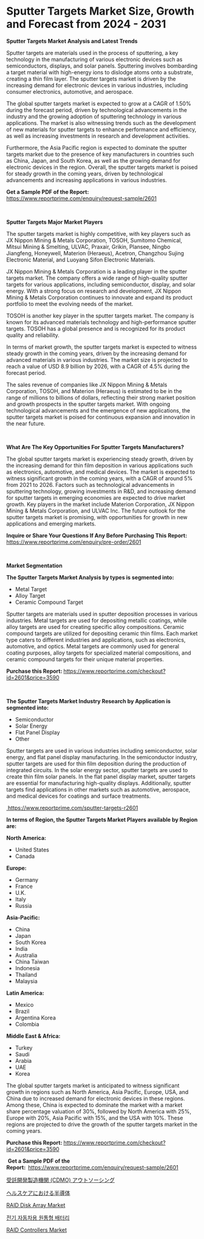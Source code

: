 <p><h1>Sputter Targets Market Size, Growth and Forecast from 2024 - 2031</h1></p><p><strong>Sputter Targets Market Analysis and Latest Trends</strong></p>
<p><p>Sputter targets are materials used in the process of sputtering, a key technology in the manufacturing of various electronic devices such as semiconductors, displays, and solar panels. Sputtering involves bombarding a target material with high-energy ions to dislodge atoms onto a substrate, creating a thin film layer. The sputter targets market is driven by the increasing demand for electronic devices in various industries, including consumer electronics, automotive, and aerospace.</p><p>The global sputter targets market is expected to grow at a CAGR of 1.50% during the forecast period, driven by technological advancements in the industry and the growing adoption of sputtering technology in various applications. The market is also witnessing trends such as the development of new materials for sputter targets to enhance performance and efficiency, as well as increasing investments in research and development activities.</p><p>Furthermore, the Asia Pacific region is expected to dominate the sputter targets market due to the presence of key manufacturers in countries such as China, Japan, and South Korea, as well as the growing demand for electronic devices in the region. Overall, the sputter targets market is poised for steady growth in the coming years, driven by technological advancements and increasing applications in various industries.</p></p>
<p><strong>Get a Sample PDF of the Report:&nbsp;</strong> <a href="https://www.reportprime.com/enquiry/request-sample/2601">https://www.reportprime.com/enquiry/request-sample/2601</a></p>
<p>&nbsp;</p>
<p><strong>Sputter Targets Major Market Players</strong></p>
<p><p>The sputter targets market is highly competitive, with key players such as JX Nippon Mining & Metals Corporation, TOSOH, Sumitomo Chemical, Mitsui Mining & Smelting, ULVAC, Praxair, Grikin, Plansee, Ningbo Jiangfeng, Honeywell, Materion (Heraeus), Acetron, Changzhou Sujing Electronic Material, and Luoyang Sifon Electronic Materials.</p><p>JX Nippon Mining & Metals Corporation is a leading player in the sputter targets market. The company offers a wide range of high-quality sputter targets for various applications, including semiconductor, display, and solar energy. With a strong focus on research and development, JX Nippon Mining & Metals Corporation continues to innovate and expand its product portfolio to meet the evolving needs of the market.</p><p>TOSOH is another key player in the sputter targets market. The company is known for its advanced materials technology and high-performance sputter targets. TOSOH has a global presence and is recognized for its product quality and reliability.</p><p>In terms of market growth, the sputter targets market is expected to witness steady growth in the coming years, driven by the increasing demand for advanced materials in various industries. The market size is projected to reach a value of USD 8.9 billion by 2026, with a CAGR of 4.5% during the forecast period.</p><p>The sales revenue of companies like JX Nippon Mining & Metals Corporation, TOSOH, and Materion (Heraeus) is estimated to be in the range of millions to billions of dollars, reflecting their strong market position and growth prospects in the sputter targets market. With ongoing technological advancements and the emergence of new applications, the sputter targets market is poised for continuous expansion and innovation in the near future.</p></p>
<p>&nbsp;</p>
<p><strong>What Are The Key Opportunities For Sputter Targets Manufacturers?</strong></p>
<p><p>The global sputter targets market is experiencing steady growth, driven by the increasing demand for thin film deposition in various applications such as electronics, automotive, and medical devices. The market is expected to witness significant growth in the coming years, with a CAGR of around 5% from 2021 to 2026. Factors such as technological advancements in sputtering technology, growing investments in R&D, and increasing demand for sputter targets in emerging economies are expected to drive market growth. Key players in the market include Materion Corporation, JX Nippon Mining & Metals Corporation, and ULVAC Inc. The future outlook for the sputter targets market is promising, with opportunities for growth in new applications and emerging markets.</p></p>
<p><strong>Inquire or Share Your Questions If Any Before Purchasing This Report:</strong> <a href="https://www.reportprime.com/enquiry/pre-order/2601">https://www.reportprime.com/enquiry/pre-order/2601</a></p>
<p>&nbsp;</p>
<p><strong>Market Segmentation</strong></p>
<p><strong>The Sputter Targets Market Analysis by types is segmented into:</strong></p>
<p><ul><li>Metal Target</li><li>Alloy Target</li><li>Ceramic Compound Target</li></ul></p>
<p><p>Sputter targets are materials used in sputter deposition processes in various industries. Metal targets are used for depositing metallic coatings, while alloy targets are used for creating specific alloy compositions. Ceramic compound targets are utilized for depositing ceramic thin films. Each market type caters to different industries and applications, such as electronics, automotive, and optics. Metal targets are commonly used for general coating purposes, alloy targets for specialized material compositions, and ceramic compound targets for their unique material properties.</p></p>
<p><strong>Purchase this Report:&nbsp;</strong><a href="https://www.reportprime.com/checkout?id=2601&price=3590">https://www.reportprime.com/checkout?id=2601&price=3590</a></p>
<p>&nbsp;</p>
<p><strong>The Sputter Targets Market Industry Research by Application is segmented into:</strong></p>
<p><ul><li>Semiconductor</li><li>Solar Energy</li><li>Flat Panel Display</li><li>Other</li></ul></p>
<p><p>Sputter targets are used in various industries including semiconductor, solar energy, and flat panel display manufacturing. In the semiconductor industry, sputter targets are used for thin film deposition during the production of integrated circuits. In the solar energy sector, sputter targets are used to create thin film solar panels. In the flat panel display market, sputter targets are essential for manufacturing high-quality displays. Additionally, sputter targets find applications in other markets such as automotive, aerospace, and medical devices for coatings and surface treatments.</p></p>
<p><a href="https://www.reportprime.com/sputter-targets-r2601">&nbsp;https://www.reportprime.com/sputter-targets-r2601</a></p>
<p><strong>In terms of Region, the Sputter Targets Market Players available by Region are:</strong></p>
<p>
    <p> <strong> North America: </strong>
        <ul>
            <li>United States</li>
            <li>Canada</li>
        </ul>
        </p> 
    <p> <strong> Europe: </strong>
        <ul>
            <li>Germany</li>
            <li>France</li>
            <li>U.K.</li>
            <li>Italy</li>
            <li>Russia</li>
        </ul>
        </p> 
    <p> <strong> Asia-Pacific: </strong>
        <ul>
            <li>China</li>
            <li>Japan</li>
            <li>South Korea</li>
            <li>India</li>
            <li>Australia</li>
            <li>China Taiwan</li>
            <li>Indonesia</li>
            <li>Thailand</li>
            <li>Malaysia</li>
        </ul>
        </p> 
    <p> <strong> Latin America: </strong>
        <ul>
            <li>Mexico</li>
            <li>Brazil</li>
            <li>Argentina Korea</li>
            <li>Colombia</li>
        </ul>
        </p> 
    <p> <strong> Middle East & Africa: </strong>
        <ul>
            <li>Turkey</li>
            <li>Saudi</li>
            <li>Arabia</li>
            <li>UAE</li>
            <li>Korea</li>
        </ul>
    </p>
    </p>
<p><p>The global sputter targets market is anticipated to witness significant growth in regions such as North America, Asia Pacific, Europe, USA, and China due to increased demand for electronic devices in these regions. Among these, China is expected to dominate the market with a market share percentage valuation of 30%, followed by North America with 25%, Europe with 20%, Asia Pacific with 15%, and the USA with 10%. These regions are projected to drive the growth of the sputter targets market in the coming years.</p></p>
<p><strong>Purchase this Report: </strong><a href="https://www.reportprime.com/checkout?id=2601&price=3590">https://www.reportprime.com/checkout?id=2601&price=3590</a></p>
<p>&nbsp;<strong>Get a Sample PDF of the Report:&nbsp;&nbsp;</strong><a href="https://www.reportprime.com/enquiry/request-sample/2601">https://www.reportprime.com/enquiry/request-sample/2601</a></p>
<p><strong></strong></p>
<p><p><a href="https://github.com/AhmadMann1950/Market-Research-Report-List-2/blob/main/795328382881.md">受託開発製造機関 (CDMO) アウトソーシング</a></p><p><a href="https://github.com/Alenaieme/Market-Research-Report-List-3/blob/main/730904782880.md">ヘルスケアにおける半導体</a></p><p><a href="https://github.com/derrinmiltonellis35gcl/Market-Research-Report-List-4/blob/main/raid-disk-array-market.md">RAID Disk Array Market</a></p><p><a href="https://github.com/tasfiyaj85/Market-Research-Report-List-2/blob/main/5094864103037.md">전기 자동차용 원통형 배터리</a></p><p><a href="https://github.com/Sherrillcrooksxa8i18ucf2m/Market-Research-Report-List-3/blob/main/raid-controllers-market.md">RAID Controllers Market</a></p></p>